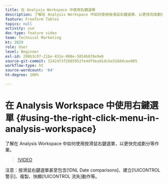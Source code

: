 ```yaml
---
title: 在 Analysis Workspace 中使用右鍵選單
description: 了解在 Analysis Workspace 中如何使用按滑鼠右鍵選單，以更快完成劃分等作業。
feature: Freeform Tables
topics: null
activity: use
doc-type: feature video
team: Technical Marketing
kt: 2029
role: User
level: Beginner
exl-id: 288b3c97-21be-431e-800e-5854b078e9e6
source-git-commit: 32424f3f2b05952fe4df9ea91dcbe51684cee905
workflow-type: ht
source-wordcount: '64'
ht-degree: 100%

---
```


# 在 Analysis Workspace 中使用右鍵選單 {#using-the-right-click-menu-in-analysis-workspace}

了解在 Analysis Workspace 中如何使用按滑鼠右鍵選單，以更快完成劃分等作業。

>[!VIDEO](https://video.tv.adobe.com/v/23981/?quality=12)

注意：按滑鼠右鍵選單甚至包含[!DNL Date comparisons]、建立[!UICONTROL 警示]、複製、快顯[!UICONTROL 流失]動作等。
